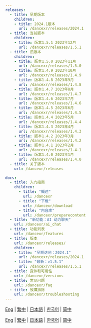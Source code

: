 ```yaml
---
releases:
  - title: 早期版本
    children:
    - title: 2024.1版本
      url: /dancexr/releases/2024.1
  - title: 当前版本
    children:
    - title: 版本1.5.1 2023年12月
      url: /dancexr/releases/1.5.1
  - title: 旧版本
    children:
    - title: 版本1.5.0 2023年11月
      url: /dancexr/releases/1.5.0
    - title: 版本1.4.9 2023年10月
      url: /dancexr/releases/1.4.9
    - title: 版本1.4.8 2023年9月
      url: /dancexr/releases/1.4.8
    - title: 版本1.4.7 2023年8月
      url: /dancexr/releases/1.4.7
    - title: 版本1.4.6 2023年7月
      url: /dancexr/releases/1.4.6
    - title: 版本1.4.5 2023年6月
      url: /dancexr/releases/1.4.5
    - title: 版本1.4.4 2023年5月
      url: /dancexr/releases/1.4.4
    - title: 版本1.4.3 2023年4月
      url: /dancexr/releases/1.4.3
    - title: 版本1.4.2 2023年3月
      url: /dancexr/releases/1.4.2
    - title: 版本1.4.1 2023年2月
      url: /dancexr/releases/1.4.1
    - title: 版本1.4.0 2023年1月
      url: /dancexr/releases/1.4.0
  - title: 关于版本
    url: /dancexr/releases

docs:
  - title: 入门指南
    children:
      - title: "概述"
        url: /dancexr
      - title: "下载"
        url: /dancexr/download
      - title: "内容库"
        url: /dancexr/preparecontent
  - title: "新功能：AI 动力聊天"
    url: /dancexr/ai_chat
  - title: 功能列表
    url: /dancexr/features
  - title: 版本
    url: /dancexr/releases/
    children:
    - title: "早期访问：2024.1"
      url: /dancexr/releases/2024.1
    - title: "最新：v1.5.1"
      url: /dancexr/releases/1.5.1
  - title: 变体和可用性
    url: /dancexr/versions
  - title: 常见问题
    url: /dancexr/faq
  - title: 故障排除
    url: /dancexr/troubleshooting  
---
```

[Eng](/dancexr/navigation) | [繁中](/tw/dancexr/navigation) | [日本語](/jp/dancexr/navigation) | [한국어](/kr/dancexr/navigation) | [简中](/zh/dancexr/navigation)

[Eng](/dancexr/navigation) | [繁中](/tw/dancexr/navigation) | [日本語](/jp/dancexr/navigation) | [한국어](/kr/dancexr/navigation) | [简中](/zh/dancexr/navigation)